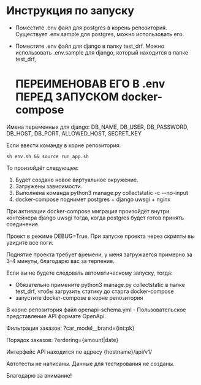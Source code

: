 # Инструкция по запуску

* Поместите .env файл для postgres в корень репозитория.
Существует .env.sample для postgres, можно использовать его.

* Поместите .env файл для django в папку test_drf. 
  Можно использовать .env.sample для django, который находится в папке test_drf,
  # ПЕРЕИМЕНОВАВ ЕГО В .env ПЕРЕД ЗАПУСКОМ docker-compose
Имена переменных для django: 
  DB_NAME, DB_USER, DB_PASSWORD, DB_HOST, DB_PORT, ALLOWED_HOST, SECRET_KEY

Если ввести команду в корне репозитория:

`sh env.sh && source run_app.sh`

То произойдёт следующее:
1. Будет создано новое виртуальное окружение.
2. Загружены зависимости.
3. Выполнена команда python3 manage.py collectstatic -c --no-input
4. docker-compose поднимет postgres + django uwsgi + nginx
 

При активации docker-compose миграция произойдёт внутри контейнера 
django uwsgi тогда, когда postgres будет готов принять соединение.

Проект в режиме DEBUG=True. При запуске проекта через скрипты вы увидите все логи.

Поднятие проекта требует времени, у меня загружается примерно за 3-4 минуты, 
благодарю вас за терпение.

Если вы не будете следовать автоматическому запуску, тогда:
 * Обязательно примените python3 manage.py collectstatic в папке test_drf, 
   чтобы загрузить статику до старта docker-compose
 * запустите docker-compose в корне репозитория

В корне репозитория файл openapi-schema.yml - Пользовательское представление API  формате OpenApi.

Фильтрация заказов: ?car_model__brand={int:pk}

Порядок заказов: ?ordering={amount|date}

Интерфейс API находится по адресу {hostname}/api/v1/

Автотесты не написаны. Данные для тестирования не созданы.

Благодарю за внимание!